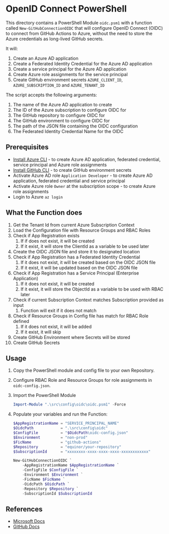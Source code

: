 # OpenID Connect PowerShell

This directory contains a PowerShell Module `oidc.psm1` with a function called `New-GitHubConnectionOIDC` that will configure OpenID Connect (OIDC) to connect from GitHub Actions to Azure, without the need to store the Azure credentials as long-lived GitHub secrets.

It will:

1. Create an Azure AD application
1. Create a Federated Identity Credential for the Azure AD application
1. Create a service principal for the Azure AD application
1. Create Azure role assignments for the service principal
1. Create GitHub environment secrets `AZURE_CLIENT_ID`, `AZURE_SUBSCRIPTION_ID` and `AZURE_TENANT_ID`

The script accepts the following arguments:

1. The name of the Azure AD application to create
1. The ID of the Azure subscription to configure OIDC for
1. The GitHub repository to configure OIDC for
1. The GitHub environment to configure OIDC for
1. The path of the JSON file containing the OIDC configuration
1. The Federated Identity Credential Name for the OIDC

## Prerequisites

- [Install Azure CLI](https://docs.microsoft.com/en-us/cli/azure/install-azure-cli) - to create Azure AD application, federated credential, service principal and Azure role assignments
- [Install GitHub CLI](https://cli.github.com) - to create GitHub environment secrets
- Activate Azure AD role `Application Developer` - to create Azure AD application, federated credential and service principal
- Activate Azure role `Owner` at the subscription scope - to create Azure role assignments
- Login to Azure `az login`

## What the Function does

1. Get the Tenant Id from current Azure Subscription Context
2. Load the Configuration file with Resource Groups and RBAC Roles
3. Check if App Registration exists
   1. If if does not exist, it will be created
   2. If it exist, it will store the ClientId as a variable to be used later
4. Create the OIDC JSON file and store it to designated location
5. Check if App Registration has a Federated Identity Credential
   1. If it does not exist, it will be created based on the OIDC JSON file
   2. If it exist, it will be updated based on the OIDC JSON file
6. Check if App Registration has a Service Principal (Enterprise Application)
   1. If it does not exist, it will be created
   2. If it exist, it will store the ObjectId as a variable to be used with RBAC later
7. Check if current Subscription Context matches Subscription provided as input
   1. Function will exit if it does not match
8. Check if Resource Groups in Config file has match for RBAC Role defined
   1. If it does not exist, it will be added
   2. If it exist, it will skip
9. Create GitHub Environment where Secrets will be stored
10. Create GitHub Secrets

## Usage

1. Copy the PowerShell module and config file to your own Repository.

1. Configure RBAC Role and Resource Groups for role assignments in `oidc-config.json`.

1. Import the PowerShell Module

    ```powershell
    Import-Module ".\src\config\oidc\oidc.psm1" -Force
    ```

1. Populate your variables and run the Function:

    ```powershell
    $AppRegistrationName = "SERVICE_PRINCIPAL_NAME"
    $OidcPath            = ".\src\config\oidc"
    $ConfigFile          = "$OidcPath\oidc-config.json"
    $Environment         = "non-prod"
    $FicName             = "github-actions"
    $Repository          = "equinor/your-repository"
    $SubscriptionId      = "xxxxxxxx-xxxx-xxxx-xxxx-xxxxxxxxxxxx"

    New-GitHubConnectionOIDC `
        -AppRegistrationName $AppRegistrationName `
        -ConfigFile $ConfigFile `
        -Environment $Environment `
        -FicName $FicName `
        -OidcPath $OidcPath `
        -Repository $Repository `
        -SubscriptionId $SubscriptionId
    ```

## References

- [Microsoft Docs](https://docs.microsoft.com/en-us/azure/developer/github/connect-from-azure)
- [GitHub Docs](https://docs.github.com/en/actions/deployment/security-hardening-your-deployments/configuring-openid-connect-in-azure)
